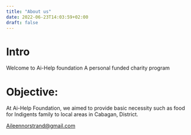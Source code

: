 ```yaml
---
title: "About us"
date: 2022-06-23T14:03:59+02:00
draft: false
---
```


# Intro
Welcome to Ai-Help foundation
A personal funded charity program 

# Objective:
At Ai-Help Foundation, we aimed to provide basic necessity such as food for Indigents family to local areas in Cabagan, District. 

Aileennorstrand@gmail.com
